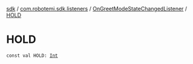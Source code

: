 [sdk](../../index.md) / [com.robotemi.sdk.listeners](../index.md) / [OnGreetModeStateChangedListener](index.md) / [HOLD](./-h-o-l-d.md)

# HOLD

`const val HOLD: `[`Int`](https://kotlinlang.org/api/latest/jvm/stdlib/kotlin/-int/index.html)